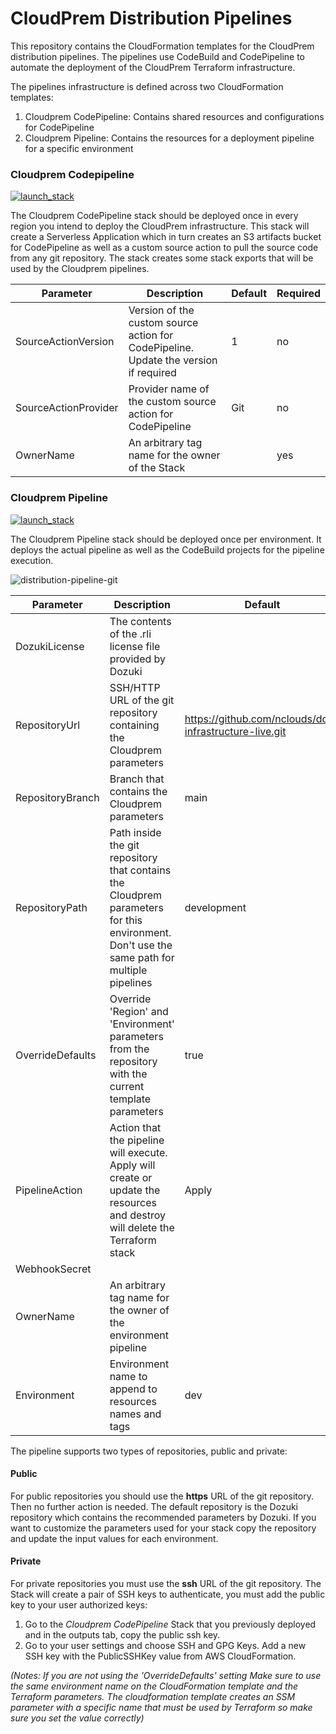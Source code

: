 # CloudPrem Distribution Pipelines

This repository contains the CloudFormation templates for the CloudPrem distribution pipelines. The pipelines use CodeBuild and CodePipeline to automate the deployment of the CloudPrem Terraform infrastructure.

The pipelines infrastructure is defined across two CloudFormation templates:
1. Cloudprem CodePipeline: Contains shared resources and configurations for CodePipeline
2. Cloudprem Pipeline: Contains the resources for a deployment pipeline for a specific environment

### Cloudprem Codepipeline 

[![launch_stack](https://s3.amazonaws.com/cloudformation-examples/cloudformation-launch-stack.png)](https://console.aws.amazon.com/cloudformation/home?region=us-west-2#/stacks/new?stackName=cloudprem-codepipeline&templateURL=https://s3.amazonaws.com/nclouds-cloudprem-assets/codepipeline_app.yml)

The Cloudprem CodePipeline stack should be deployed once in every region you intend to deploy the CloudPrem infrastructure. This stack will create a Serverless Application which in turn creates an S3 artifacts bucket for CodePipeline as well as a custom source action to pull the source code from any git repository. The stack creates some stack exports that will be used by the Cloudprem pipelines.

| Parameter            | Description                                                                          | Default | Required |
|----------------------|--------------------------------------------------------------------------------------|---------|----------|
| SourceActionVersion  | Version of the custom source action for CodePipeline. Update the version if required | 1       | no       |
| SourceActionProvider | Provider name of the custom source action for CodePipeline                           | Git     | no       |
| OwnerName            | An arbitrary tag name for the owner of the Stack                                     |         | yes      |


### Cloudprem Pipeline 

[![launch_stack](https://s3.amazonaws.com/cloudformation-examples/cloudformation-launch-stack.png)](https://console.aws.amazon.com/cloudformation/home?region=us-west-2#/stacks/new?stackName=cloudprem-pipeline-dev&templateURL=https://s3.amazonaws.com/nclouds-cloudprem-assets/git_pipeline.yml)

The Cloudprem Pipeline stack should be deployed once per environment. It deploys the actual pipeline as well as the CodeBuild projects for the pipeline execution.

![distribution-pipeline-git](https://app.lucidchart.com/publicSegments/view/d764e658-a737-4656-bd90-a6a2ea69f891/image.png)

| Parameter        | Description                                                                                                                                | Default                                                | Required |
|------------------|--------------------------------------------------------------------------------------------------------------------------------------------|--------------------------------------------------------|----------|
| DozukiLicense    | The contents of the .rli license file provided by Dozuki                                                                                   |                                                        | yes      |
| RepositoryUrl    | SSH/HTTP URL of the git repository containing the Cloudprem parameters                                                                     | https://github.com/nclouds/doz-infrastructure-live.git | no       |
| RepositoryBranch | Branch that contains the Cloudprem parameters                                                                                              | main                                                   | no       |
| RepositoryPath   | Path inside the git repository that contains the Cloudprem parameters for this environment. Don't use the same path for multiple pipelines | development                                            | no       |
| OverrideDefaults | Override 'Region' and 'Environment' parameters from the repository with the current template parameters                                    | true                                                   | no       |
| PipelineAction   | Action that the pipeline will execute. Apply will create or update the resources and destroy will delete the Terraform stack               | Apply                                                  | no       |
| WebhookSecret    |                                                                                                                                            |                                                        |          |
| OwnerName        | An arbitrary tag name for the owner of the environment pipeline                                                                            |                                                        | yes      |
| Environment      | Environment name to append to resources names and tags                                                                                     | dev                                                    | no       |

The pipeline supports two types of repositories, public and private:

#### Public

For public repositories you should use the **https** URL of the git repository. Then no further action is needed. The default repository is the Dozuki repository which contains the recommended parameters by Dozuki. If you want to customize the parameters used for your stack copy the repository and update the input values for each environment.

#### Private

For private repositories you must use the **ssh** URL of the git repository. The Stack will create a pair of SSH keys to authenticate, you must add the public key to your user authorized keys:

1. Go to the *Cloudprem CodePipeline* Stack that you previously deployed and in the outputs tab, copy the public ssh key.
2. Go to your user settings and choose SSH and GPG Keys. Add a new SSH key with the PublicSSHKey value from AWS CloudFormation.

*(Notes: If you are not using the 'OverrideDefaults' setting Make sure to use the same environment name on the CloudFormation template and the Terraform parameters. The cloudformation template creates an SSM parameter with a specific name that must be used by Terraform so make sure you set the value correctly)*